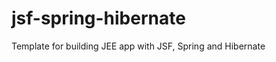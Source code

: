 jsf-spring-hibernate
====================

Template for building JEE app with JSF, Spring and Hibernate

